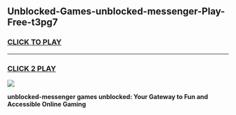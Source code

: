 
## Unblocked-Games-unblocked-messenger-Play-Free-t3pg7
<h3>
<a href="https://premium76.site?title=unblocked-messenger&ref=23A">CLICK TO PLAY</a></h3>
<hr>

<h3>
<a href="https://premium76.site?title=unblocked-messenger&ref=23A">CLICK 2 PLAY</a>
  
</h3>

<a href="https://premium76.site?title=unblocked-messenger&ref=23A"><img src="https://clearcache.store/games.png"></a>


**unblocked-messenger games unblocked: Your Gateway to Fun and Accessible Online Gaming**
